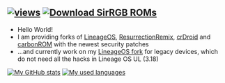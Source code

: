 [![views](https://komarev.com/ghpvc/?username=SirRGB&color=0FCF0F)](https://github.com/antonkomarev/github-profile-views-counter)
[![Download SirRGB ROMs](https://img.shields.io/sourceforge/dt/sirrgb-roms.svg)](https://sourceforge.net/projects/sirrgb-roms/files)
-

- Hello World!
- I am providing forks of [LineageOS](https://github.com/LineageOS-Revived), [ResurrectionRemix](https://github.com/ResurrectionRemix-Revived), [crDroid](https://github.com/crDroid-Revived) and [carbonROM](https://github.com/carbonROM-Experimental) with the newest security patches
- ...and currently work on my [LineageOS fork](https://github.com/droid-legacy) for legacy devices, which do not need all the hacks in Lineage OS UL (3.18)

[![My GitHub stats](https://github-readme-stats-git-masterrstaa-rickstaa.vercel.app/api?username=SirRGB&show_icons=true&theme=github_dark&hide_border=true)](https://github.com/SirRGB)
[![My used languages](https://github-readme-stats-git-masterrstaa-rickstaa.vercel.app/api/top-langs/?username=SirRGB&langs_count=14&theme=github_dark&hide_border=true&layout=compact)](https://github.com/SirRGB)

<!-- [ArrowOS](https://github.com/ArrowOS-Revived), [AICP](https://github.com/AICP-Revived) -->
